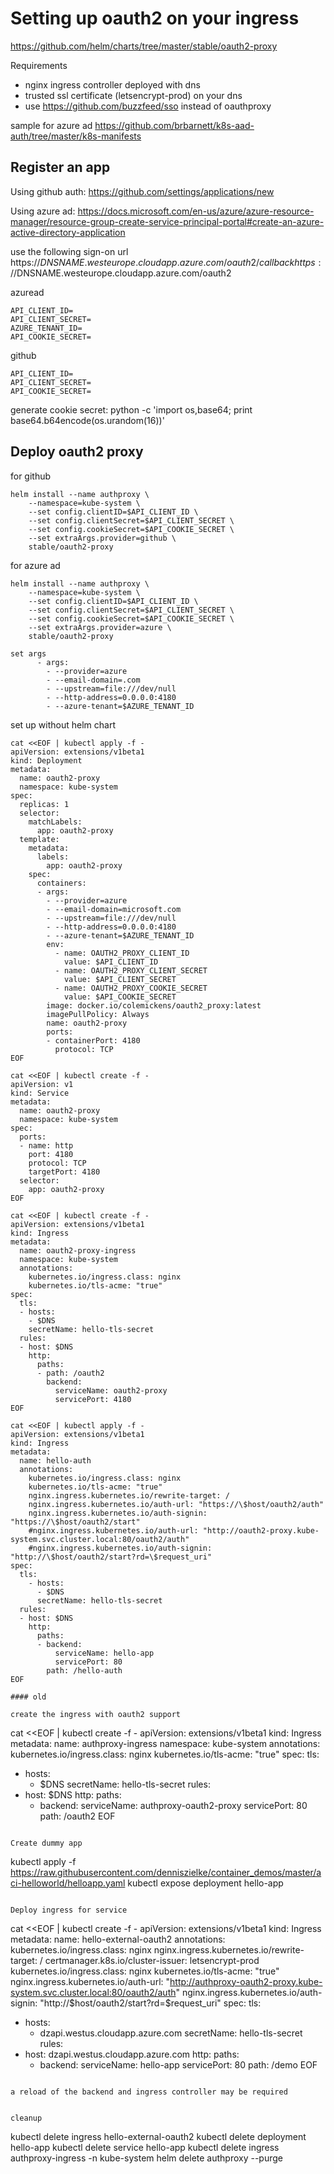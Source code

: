 # Setting up oauth2 on your ingress
https://github.com/helm/charts/tree/master/stable/oauth2-proxy

Requirements
- nginx ingress controller deployed with dns
- trusted ssl certificate (letsencrypt-prod) on your dns
- use https://github.com/buzzfeed/sso instead of oauthproxy

sample for azure ad
https://github.com/brbarnett/k8s-aad-auth/tree/master/k8s-manifests

## Register an app

Using github auth:
https://github.com/settings/applications/new

Using azure ad:
https://docs.microsoft.com/en-us/azure/azure-resource-manager/resource-group-create-service-principal-portal#create-an-azure-active-directory-application

use the following sign-on url
https://$DNSNAME.westeurope.cloudapp.azure.com/oauth2/callback
https://$DNSNAME.westeurope.cloudapp.azure.com/oauth2

azuread
```
API_CLIENT_ID=
API_CLIENT_SECRET=
AZURE_TENANT_ID=
API_COOKIE_SECRET=
```

github
```
API_CLIENT_ID=
API_CLIENT_SECRET=
API_COOKIE_SECRET=
```

generate cookie secret:
python -c 'import os,base64; print base64.b64encode(os.urandom(16))'

## Deploy oauth2 proxy

for github
```
helm install --name authproxy \
    --namespace=kube-system \
    --set config.clientID=$API_CLIENT_ID \
    --set config.clientSecret=$API_CLIENT_SECRET \
    --set config.cookieSecret=$API_COOKIE_SECRET \
    --set extraArgs.provider=github \
    stable/oauth2-proxy
````

for azure ad
```
helm install --name authproxy \
    --namespace=kube-system \
    --set config.clientID=$API_CLIENT_ID \
    --set config.clientSecret=$API_CLIENT_SECRET \
    --set config.cookieSecret=$API_COOKIE_SECRET \
    --set extraArgs.provider=azure \
    stable/oauth2-proxy

```

```
set args
      - args:
        - --provider=azure
        - --email-domain=.com
        - --upstream=file:///dev/null
        - --http-address=0.0.0.0:4180
        - --azure-tenant=$AZURE_TENANT_ID
```

set up without helm chart

```
cat <<EOF | kubectl apply -f -
apiVersion: extensions/v1beta1
kind: Deployment
metadata:
  name: oauth2-proxy
  namespace: kube-system
spec:
  replicas: 1
  selector:
    matchLabels:
      app: oauth2-proxy
  template:
    metadata:
      labels:
        app: oauth2-proxy
    spec:
      containers:
      - args:
        - --provider=azure
        - --email-domain=microsoft.com
        - --upstream=file:///dev/null
        - --http-address=0.0.0.0:4180
        - --azure-tenant=$AZURE_TENANT_ID
        env:
          - name: OAUTH2_PROXY_CLIENT_ID
            value: $API_CLIENT_ID
          - name: OAUTH2_PROXY_CLIENT_SECRET
            value: $API_CLIENT_SECRET
          - name: OAUTH2_PROXY_COOKIE_SECRET
            value: $API_COOKIE_SECRET
        image: docker.io/colemickens/oauth2_proxy:latest
        imagePullPolicy: Always
        name: oauth2-proxy
        ports:
        - containerPort: 4180
          protocol: TCP
EOF

cat <<EOF | kubectl create -f -
apiVersion: v1
kind: Service
metadata:
  name: oauth2-proxy
  namespace: kube-system
spec:
  ports:
  - name: http
    port: 4180
    protocol: TCP
    targetPort: 4180
  selector:
    app: oauth2-proxy
EOF

cat <<EOF | kubectl create -f -
apiVersion: extensions/v1beta1
kind: Ingress
metadata:
  name: oauth2-proxy-ingress
  namespace: kube-system
  annotations:
    kubernetes.io/ingress.class: nginx
    kubernetes.io/tls-acme: "true"
spec:
  tls:
  - hosts:
    - $DNS
    secretName: hello-tls-secret
  rules:
  - host: $DNS
    http:
      paths:
      - path: /oauth2
        backend:
          serviceName: oauth2-proxy
          servicePort: 4180
EOF

cat <<EOF | kubectl apply -f -
apiVersion: extensions/v1beta1
kind: Ingress
metadata:
  name: hello-auth
  annotations:
    kubernetes.io/ingress.class: nginx
    kubernetes.io/tls-acme: "true"
    nginx.ingress.kubernetes.io/rewrite-target: /
    nginx.ingress.kubernetes.io/auth-url: "https://\$host/oauth2/auth"
    nginx.ingress.kubernetes.io/auth-signin: "https://\$host/oauth2/start"
    #nginx.ingress.kubernetes.io/auth-url: "http://oauth2-proxy.kube-system.svc.cluster.local:80/oauth2/auth"
    #nginx.ingress.kubernetes.io/auth-signin: "http://\$host/oauth2/start?rd=\$request_uri"
spec:
  tls:
    - hosts:
      - $DNS
      secretName: hello-tls-secret
  rules:
  - host: $DNS
    http:
      paths:
      - backend:
          serviceName: hello-app
          servicePort: 80
        path: /hello-auth
EOF

#### old

create the ingress with oauth2 support
```
cat <<EOF | kubectl create -f -
apiVersion: extensions/v1beta1
kind: Ingress
metadata:
  name: authproxy-ingress
  namespace: kube-system
  annotations:
    kubernetes.io/ingress.class: nginx
    kubernetes.io/tls-acme: "true"
spec:
  tls:
  - hosts:
    - $DNS
    secretName: hello-tls-secret
  rules:
  - host: $DNS
    http:
      paths:
      - backend:
          serviceName: authproxy-oauth2-proxy
          servicePort: 80
        path: /oauth2
EOF
```

Create dummy app
```
kubectl apply -f https://raw.githubusercontent.com/denniszielke/container_demos/master/aci-helloworld/helloapp.yaml
kubectl expose deployment hello-app
```

Deploy ingress for service

```
cat <<EOF | kubectl create -f -
apiVersion: extensions/v1beta1
kind: Ingress
metadata:
  name: hello-external-oauth2
  annotations:
    kubernetes.io/ingress.class: nginx
    nginx.ingress.kubernetes.io/rewrite-target: /
    certmanager.k8s.io/cluster-issuer: letsencrypt-prod
    kubernetes.io/ingress.class: nginx
    kubernetes.io/tls-acme: "true"
    nginx.ingress.kubernetes.io/auth-url: "http://authproxy-oauth2-proxy.kube-system.svc.cluster.local:80/oauth2/auth"
    nginx.ingress.kubernetes.io/auth-signin: "http://\$host/oauth2/start?rd=\$request_uri"
spec:
  tls:
  - hosts:
    - dzapi.westus.cloudapp.azure.com
    secretName: hello-tls-secret
  rules:
  - host: dzapi.westus.cloudapp.azure.com
    http:
      paths:
      - backend:
          serviceName: hello-app
          servicePort: 80
        path: /demo
EOF
```

a reload of the backend and ingress controller may be required


cleanup
```
kubectl delete ingress hello-external-oauth2
kubectl delete deployment hello-app
kubectl delete service hello-app
kubectl delete ingress authproxy-ingress -n kube-system 
helm delete authproxy --purge
```